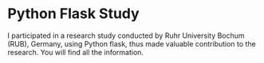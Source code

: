 # Python Flask Study

I participated in a research study conducted by Ruhr University Bochum (RUB), Germany, using Python flask, thus made valuable contribution to the research. 
You will find all the information.
